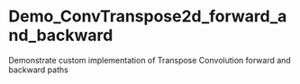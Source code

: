 # Demo_ConvTranspose2d_forward_and_backward
Demonstrate custom implementation of Transpose Convolution forward and backward paths
